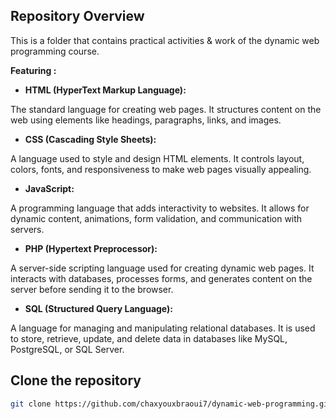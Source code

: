 ## Repository Overview

This is a folder that contains practical activities & work of the dynamic web programming course.

**Featuring :**

- **HTML (HyperText Markup Language):**

The standard language for creating web pages. It structures content on the web using elements like headings, paragraphs, links, and images.

- **CSS (Cascading Style Sheets):**

A language used to style and design HTML elements. It controls layout, colors, fonts, and responsiveness to make web pages visually appealing.

- **JavaScript:**

A programming language that adds interactivity to websites. It allows for dynamic content, animations, form validation, and communication with servers.

- **PHP (Hypertext Preprocessor):**

A server-side scripting language used for creating dynamic web pages. It interacts with databases, processes forms, and generates content on the server before sending it to the browser.

- **SQL (Structured Query Language):**

A language for managing and manipulating relational databases. It is used to store, retrieve, update, and delete data in databases like MySQL, PostgreSQL, or SQL Server.

## Clone the repository

```bash
git clone https://github.com/chaxyouxbraoui7/dynamic-web-programming.git
```